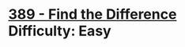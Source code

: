 # [389 - Find the Difference](https://leetcode.com/problems/find-the-difference/) </br> Difficulty: Easy